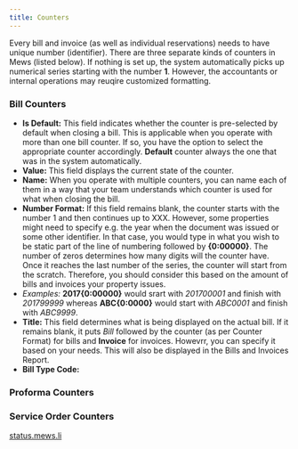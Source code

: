 ```yaml
---
title: Counters
---
```

Every bill and invoice (as well as individual reservations) needs to have unique number (identifier). There are three separate kinds of counters in Mews (listed below). If nothing is set up, the system automatically picks up numerical series starting with the number **1**. However, the accountants or internal operations may reuqire customized formatting.

### Bill Counters
- **Is Default:** This field indicates whether the counter is pre-selected by default when closing a bill. This is applicable when you operate with more than one bill counter. If so, you have the option to select the appropriate counter accordingly. **Default** counter always the one that was in the system automatically.
- **Value:** This field displays the current state of the counter.
- **Name:** When you operate with multiple counters, you can name each of them in a way that your team understands which counter is used for what when closing the bill.
- **Number Format:** If this field remains blank, the counter starts with the number 1 and then continues up to XXX. However, some properties might need to specify e.g. the year when the document was issued or some other identifier. In that case, you would type in what you wish to be static part of the line of numbering followed by **{0:00000}**. The number of zeros determines how many digits will the counter have. Once it reaches the last number of the series, the counter will start from the scratch. Therefore, you should consider this based on the amount of bills and invoices your property issues.<br/>
 - *Examples:* **2017{0:00000}** would srart with *201700001* and finish with *201799999* whereas **ABC{0:0000}** would start with *ABC0001* and finish with *ABC9999*.
- **Title:** This field determines what is being displayed on the actual bill. If it remains blank, it puts *Bill* followed by the counter (as per Counter Format) for bills and **Invoice** for invoices. Howevrr, you can specify it based on your needs. This will also be displayed in the Bills and Invoices Report.
- **Bill Type Code:**

### Proforma Counters

### Service Order Counters


[status.mews.li](http://status.mews.li)
